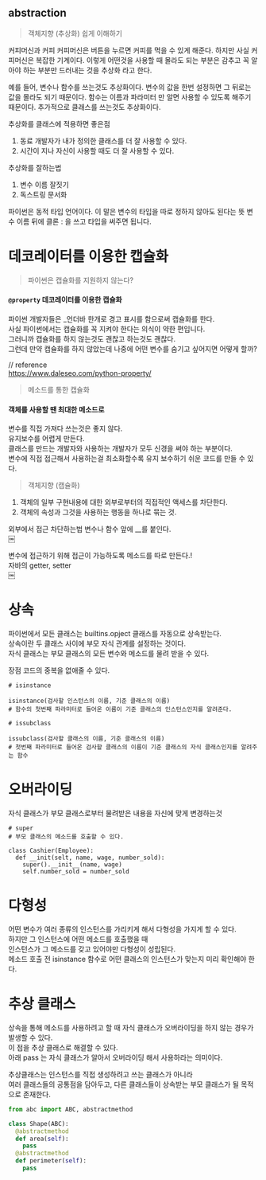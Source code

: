 

## abstraction

> 객체지향 (추상화) 쉽게 이해하기


커피머신과 커피
커피머신은 버튼을 누르면 커피를 먹을 수 있게 해준다. 하지만 사실 커피머신은 복잡한 기계이다. 이렇게 어떤것을 사용할 때 몰라도 되는 부분은 감추고 꼭 알아야 하는 부분만 드러내는 것을 추상화 라고 한다.

예를 들어, 변수나 함수를 쓰는것도 추상화이다.
변수의 값을 한번 설정하면 그 뒤로는 값을 몰라도 되기 때문이다.
함수는 이름과 파라미터 만 알면 사용할 수 있도록 해주기 때문이다. 
추가적으로 클래스를 쓰는것도 추상화이다.

추상화를 클래스에 적용하면 좋은점
1. 동료 개발자가 내가 정의한 클래스를 더 잘 사용할 수 있다.
2. 시간이 지나 자신이 사용할 때도 더 잘 사용할 수 있다.

추상화를 잘하는법
1. 변수 이름 잘짓기
2. 독스트링 문서화

파이썬은 동적 타입 언어이다. 이 말은 변수의 타입을 따로 정하지 않아도 된다는 뜻
변수 이름 뒤에 클론 : 을 쓰고 타입을 써주면 됩니다.


# 데코레이터를 이용한 캡슐화



> 파이썬은 캡슐화를 지원하지 않는다?


#### `@property` 데코레이터를 이용한 캡슐화
파이썬 개발자들은 _언더바 한개로 경고 표시를 함으로써 캡슐화를 한다.  
사실 파이썬에서는 캡슐화를 꼭 지켜야 한다는 의식이 약한 편입니다.  
그러니까 캡슐화를 하지 않는것도 괜찮고 하는것도 괜찮다.  
그런데 만약 캡슐화를 하지 않았는데 나중에 어떤 변수를 숨기고 싶어지면 어떻게 할까?  



// reference  
https://www.daleseo.com/python-property/



> 메소드를 통한 캡슐화

#### 객체를 사용할 땐 최대한 메소드로 
변수를 직접 가져다 쓰는것은 좋지 않다.   
유지보수를 어렵게 만든다.  
클래스를 만드는 개발자와 사용하는 개발자가 모두 신경을 써야 하는 부분이다.  
변수에 직접 접근해서 사용하는걸 최소화할수록 유지 보수하기 쉬운 코드를 만들 수 있다.  



> 객체지향 (캡슐화)

1. 객체의 일부 구현내용에 대한 외부로부터의 직접적인 액세스를 차단한다.  
2. 객체의 속성과 그것을 사용하는 행동을 하나로 묶는 것.  

외부에서 접근 차단하는법 변수나 함수 앞에 __를 붙인다.  
￼

변수에 접근하기 위해 접근이 가능하도록 메소드를 따로 만든다.!  
자바의 getter, setter   
￼




# 상속

파이썬에서 모든 클래스는 builtins.opject 클래스를 자동으로 상속받는다.  
상속이란 두 클래스 사이에 부모 자식 관계를 설정하는 것이다.  
자식 클래스는 부모 클래스의 모든 변수와 메소드를 물려 받을 수 있다.  

장점 코드의 중복을 없애줄 수 있다.

```
# isinstance

isinstance(검사할 인스턴스의 이름, 기준 클래스의 이름)  
# 함수의 첫번째 파라미터로 들어온 이름이 기준 클래스의 인스턴스인지를 알려준다.  

```

```
# issubclass

issubclass(검사할 클래스의 이름, 기준 클래스의 이름)
# 첫번째 파라미터로 들어온 검사할 클래스의 이름이 기준 클래스의 자식 클래스인지를 알려주는 함수

```

# 오버라이딩

자식 클래스가 부모 클래스로부터 물려받은 내용을 자신에 맞게 변경하는것  

```
# super
# 부모 클래스의 메소드를 호출할 수 있다.

class Cashier(Employee):
  def __init(selt, name, wage, number_sold):
    super().__init__(name, wage)
    self.number_sold = number_sold

```



# 다형성

어떤 변수가 여러 종류의 인스턴스를 가리키게 해서 다형성을 가지게 할 수 있다.  
하지만 그 인스턴스에 어떤 메소드를 호출했을 때  
인스턴스가 그 메소드를 갖고 있어야만 다형성이 성립된다.  
메소드 호출 전 isinstance 함수로 어떤 클래스의 인스턴스가 맞는지 미리 확인해야 한다.  

# 추상 클래스

상속을 통해 메소드를 사용하려고 할 때 자식 클래스가 오버라이딩을 하지 않는 경우가 발생할 수 있다.  
이 점을 추상 클래스로 해결할 수 있다.  
아래 pass 는 자식 클래스가 알아서 오버라이딩 해서 사용하라는 의미이다.

추상클래스는 인스턴스를 직접 생성하려고 쓰는 클래스가 아니라  
여러 클래스들의 공통점을 담아두고, 다른 클래스들이 상속받는 부모 클래스가 될 목적으로 존재한다.  


```python
from abc import ABC, abstractmethod

class Shape(ABC):
  @abstractmethod
  def area(self):
    pass
  @abstractmethod
  def perimeter(self):
    pass
```






